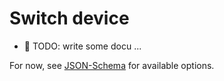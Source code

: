# Switch device

* 📝 TODO: write some docu ...

For now, see [JSON-Schema](../config_schema.yaml) for available options.
